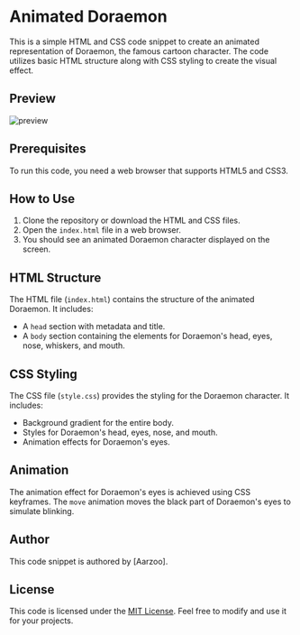# Animated Doraemon

This is a simple HTML and CSS code snippet to create an animated representation of Doraemon, the famous cartoon character. The code utilizes basic HTML structure along with CSS styling to create the visual effect.

## Preview
![preview](https://github.com/withaarzoo/Animated-Doraemon/assets/59678435/4df91f4a-c0db-4f66-b93d-dc33dd950c38)

## Prerequisites

To run this code, you need a web browser that supports HTML5 and CSS3.

## How to Use

1. Clone the repository or download the HTML and CSS files.
2. Open the `index.html` file in a web browser.
3. You should see an animated Doraemon character displayed on the screen.

## HTML Structure

The HTML file (`index.html`) contains the structure of the animated Doraemon. It includes:

- A `head` section with metadata and title.
- A `body` section containing the elements for Doraemon's head, eyes, nose, whiskers, and mouth.

## CSS Styling

The CSS file (`style.css`) provides the styling for the Doraemon character. It includes:

- Background gradient for the entire body.
- Styles for Doraemon's head, eyes, nose, and mouth.
- Animation effects for Doraemon's eyes.

## Animation

The animation effect for Doraemon's eyes is achieved using CSS keyframes. The `move` animation moves the black part of Doraemon's eyes to simulate blinking.

## Author

This code snippet is authored by [Aarzoo].

## License

This code is licensed under the [MIT License](LICENSE). Feel free to modify and use it for your projects.
